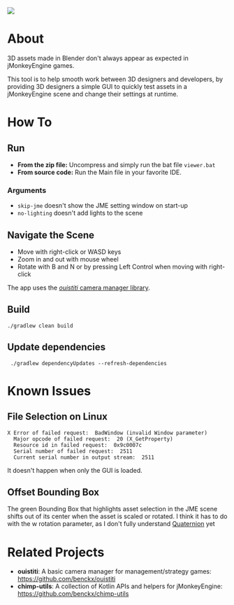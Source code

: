 <a href="https://paypal.me/benckx/2">
<img src="https://img.shields.io/badge/Donate-PayPal-green.svg"/>
</a>

# About

3D assets made in Blender don't always appear as expected in jMonkeyEngine games.

This tool is to help smooth work between 3D designers and developers, by providing 3D designers a simple GUI to quickly
test assets in a jMonkeyEngine scene and change their settings at runtime.

# How To

## Run

* **From the zip file:** Uncompress and simply run the bat file `viewer.bat`
* **From source code:** Run the Main file in your favorite IDE.

### Arguments

- `skip-jme` doesn't show the JME setting window on start-up
- `no-lighting` doesn't add lights to the scene

## Navigate the Scene

- Move with right-click or WASD keys
- Zoom in and out with mouse wheel
- Rotate with B and N or by pressing Left Control when moving with right-click

The app uses the [*ouistiti* camera manager library](https://github.com/benckx/ouistiti).

## Build

```
./gradlew clean build
```

## Update dependencies

```
 ./gradlew dependencyUpdates --refresh-dependencies
```

# Known Issues

## File Selection on Linux

```
X Error of failed request:  BadWindow (invalid Window parameter)
  Major opcode of failed request:  20 (X_GetProperty)
  Resource id in failed request:  0x9c0007c
  Serial number of failed request:  2511
  Current serial number in output stream:  2511
```

It doesn't happen when only the GUI is loaded.

## Offset Bounding Box

The green Bounding Box that highlights asset selection in the JME scene shifts out of its center when the asset is
scaled or rotated. I think it has to do with the w rotation parameter, as I don't fully
understand [Quaternion](https://javadoc.jmonkeyengine.org/v3.4.0-stable/index.html) yet

# Related Projects

* **ouistiti**: A basic camera manager for management/strategy games:<br/>
  https://github.com/benckx/ouistiti
* **chimp-utils**: A collection of Kotlin APIs and helpers for jMonkeyEngine:<br/>
  https://github.com/benckx/chimp-utils
